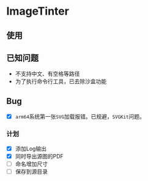 # ImageTinter



## 使用




## 已知问题
* 不支持中文、有空格等路径
* 为了执行命令行工具，已去除沙盒功能

## Bug

* [x] `arm64`系统第一张`SVG`加载报错。已规避，`SVGKit`问题。

### 计划
* [x] 添加Log输出
* [x] 同时导出源图的PDF
* [ ] 命名增加尺寸
* [ ] 保存到源目录